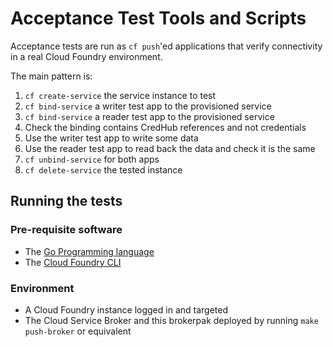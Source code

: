 # Acceptance Test Tools and Scripts

Acceptance tests are run as `cf push`'ed applications that verify connectivity in a real Cloud Foundry environment.

The main pattern is:
1. `cf create-service` the service instance to test
1. `cf bind-service` a writer test app to the provisioned service
1. `cf bind-service` a reader test app to the provisioned service
1. Check the binding contains CredHub references and not credentials
1. Use the writer test app to write some data
1. Use the reader test app to read back the data and check it is the same
1. `cf unbind-service` for both apps
1. `cf delete-service` the tested instance 

## Running the tests
### Pre-requisite software
- The [Go Programming language](https://golang.org/)
- The [Cloud Foundry CLI](https://docs.cloudfoundry.org/cf-cli/install-go-cli.html)

### Environment
- A Cloud Foundry instance logged in and targeted
- The Cloud Service Broker and this brokerpak deployed by running `make push-broker` or equivalent